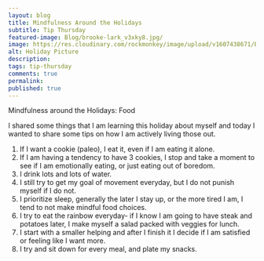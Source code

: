 ```yaml
---
layout: blog
title: Mindfulness Around the Holidays
subtitle: Tip Thursday
featured-image: Blog/brooke-lark_v3xky8.jpg/
image: https://res.cloudinary.com/rockmonkey/image/upload/v1607438671/Blog/brooke-lark_v3xky8.jpg/
alt: Holiday Picture
description:
tags: tip-thursday
comments: true
permalink:
published: true
---
```

Mindfulness around the Holidays: Food

I shared some things that I am learning this holiday about myself and today I wanted to share some tips on how I am actively living those out.

1. If I want a cookie (paleo), I eat it, even if I am eating it alone.
2. If I am having a tendency to have 3 cookies, I stop and take a moment to see if I am emotionally eating, or just eating out of boredom.
3. I drink lots and lots of water.
4. I still try to get my goal of movement everyday, but I do not punish myself if I do not.
5. I prioritize sleep, generally the later I stay up, or the more tired I am, I tend to not make mindful food choices.
6. I try to eat the rainbow everyday- if I know I am going to have steak and potatoes later, I make myself a salad packed with veggies for lunch.
7. I start with a smaller helping and after I finish it I decide if I am satisfied or feeling like I want more.
8. I try and sit down for every meal, and plate my snacks.
